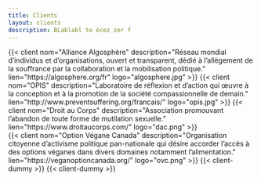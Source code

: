 ```yaml
---
title: Clients
layout: clients
description: BLablabl te écez zer f
---
```


<div class="card-deck">
  {{< client nom="Alliance Algosphère" description="Réseau mondial d’individus et d’organisations, ouvert et transparent, dédié à l’allègement de la souffrance par la collaboration et la mobilisation politique." lien="https://algosphere.org/fr" logo="algosphere.jpg" >}}
  {{< client nom="OPIS" description="Laboratoire de réflexion et d’action qui œuvre à la conception et à la promotion de la société compassionnelle de demain." lien="http://www.preventsuffering.org/francais/" logo="opis.jpg" >}}
  {{< client nom="Droit au Corps" description="Association promouvant l’abandon de toute forme de mutilation sexuelle." lien="https://www.droitaucorps.com/" logo="dac.png" >}}
</div>

<div class="card-deck">
  {{< client nom="Option Végane Canada" description="Organisation citoyenne d’activisme politique pan-nationale qui désire accorder l’accès à des options véganes dans divers domaines notamment l’alimentation." lien="https://veganoptioncanada.org/" logo="ovc.png" >}}
  {{< client-dummy >}}
  {{< client-dummy >}}
</div>
